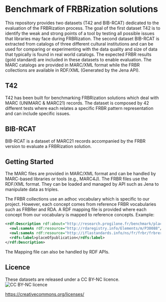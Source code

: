 # Benchmark of FRBRization solutions

This repository provides two datasets (T42 and BIB-RCAT) dedicated to the evaluation of the FRBRization process. The goal of the first dataset T42 is to identify the weak and strong points of a tool by testing all possible issues that libraries may face during FRBRization. The second dataset BIB-RCAT is extracted from catalogs of three different cultural institutions and can be used for comparing or experimenting with the data quality and size of data that typically is found in real world catalogs. The expected FRBR results (gold standard) are included in these datasets to enable evaluation. The MARC catalogs are provided in MARC/XML format while the FRBR collections are available in RDF/XML (Generated by the Jena API).

## T42
T42 has been built for benchmarking FRBRization solutions which deal with MARC (UNIMARC & MARC21) records. The dataset is composed by 42 different tests where each relates a specific FRBR pattern representation and can include specific issues.

## BIB-RCAT
BIB-RCAT is a dataset of MARC21 records accompanied by the FRBR version to evaluate a FRBRization solution.

## Getting Started
The MARC files are provided in MARC/XML format and can be handled by MARC-based libraries or tools (e.g., MARC4J). The FRBR files use the RDF/XML format. They can be loaded and managed by API such as Jena to manipulate data as triples. 

The FRBR collections use an adhoc vocabulary which is specific to our project. However, each concept comes from reference FRBR vocabularies such as FRBRer and RDA. A RDF mapping file is provided where each concept from our vocabulary is mapped to reference concepts. Example:
```xml
<rdf:Description rdf:about="http://research.progilone.fr/benchmark/placeOfpublication">
  <owl:sameAs rdf:resource="http://rdaregistry.info/Elements/m/P30088"/>
  <owl:sameAs rdf:resource="http://iflastandards.info/ns/fr/frbr/frbrer/P3057"/>
  <rdfs:label>placeOfpublication</rdfs:label>
</rdf:Description>
```
The Mapping file can also be handled by RDF APIs.

## Licence
These datasets are released under a CC BY-NC licence.
![CC BY-NC licence](https://licensebuttons.net/l/by-nc/3.0/88x31.png "")

https://creativecommons.org/licenses/

